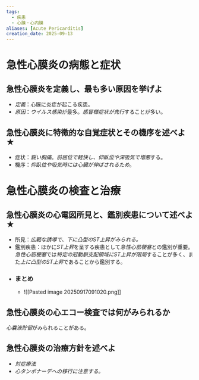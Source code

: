 ```yaml
---
tags:
  - 疾患
  - 心膜・心内膜
aliases: [Acute Pericarditis]
creation_date: 2025-09-13
---
```

# 急性心膜炎の病態と症状
## 急性心膜炎を定義し、最も多い原因を挙げよ
- *定義*：心膜に炎症が起こる疾患。
- *原因*：*ウイルス感染*が最多。*感冒様症状が先行*することが多い。

## 急性心膜炎に特徴的な自覚症状とその機序を述べよ★
- 症状：*鋭い胸痛*。*前屈位で軽快し、仰臥位や深吸気で増悪*する。
- 機序：*仰臥位や吸気時には心臓が伸ばされるため*。

# 急性心膜炎の検査と治療
## 急性心膜炎の心電図所見と、鑑別疾患について述べよ★
- 所見：*広範な誘導で、下に凸型のST上昇がみられる。*
- 鑑別疾患：ほかに*ST上昇*を呈する疾患として*急性心筋梗塞*との鑑別が重要。*急性心筋梗塞*では*特定の冠動脈支配領域にST上昇が限局*することが多く、また*上に凸型のST上昇*であることから鑑別する。
- ### まとめ
	- ![[Pasted image 20250917091020.png]]

## 急性心膜炎の心エコー検査では何がみられるか
*心嚢液貯留*がみられることがある。

## 急性心膜炎の治療方針を述べよ
- *対症療法*
- *心タンポナーデへの移行に注意する。*